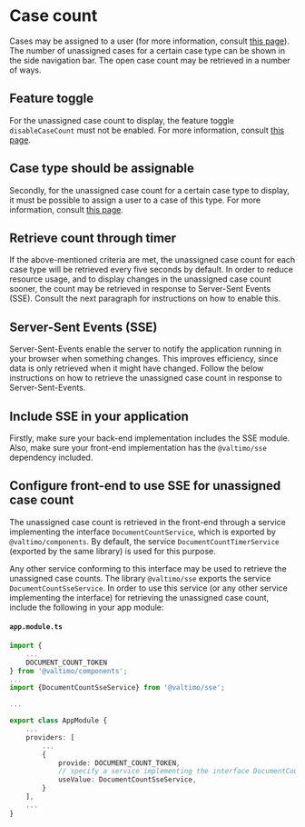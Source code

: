 # Case count

Cases may be assigned to a user (for more information, consult [this page](assigning-a-user.md)). The
number of unassigned cases for a certain case type can be shown in the side navigation bar. The open case count may be
retrieved in a number of ways.

## Feature toggle

For the unassigned case count to display, the feature toggle `disableCaseCount` must not be enabled. For more
information, consult [this page](/reference/feature-toggles.md).

## Case type should be assignable

Secondly, for the unassigned case count for a certain case type to display, it must be possible to assign a user to
a case of this type. For more information, consult [this page](assigning-a-user.md).

## Retrieve count through timer

If the above-mentioned criteria are met, the unassigned case count for each case type will be retrieved every five
seconds by default. In order to reduce resource usage, and to display changes in the unassigned case count sooner,
the count may be retrieved in response to Server-Sent Events (SSE). Consult the next paragraph for instructions on how
to enable this.

## Server-Sent Events (SSE)

Server-Sent-Events enable the server to notify the application running in your browser when something changes. This
improves efficiency, since data is only retrieved when it might have changed. Follow the below instructions on how to
retrieve the unassigned case count in response to Server-Sent-Events.

## Include SSE in your application

Firstly, make sure your back-end implementation includes the SSE module. Also, make sure your front-end implementation
has the `@valtimo/sse` dependency included.

## Configure front-end to use SSE for unassigned case count

The unassigned case count is retrieved in the front-end through a service implementing the interface
`DocumentCountService`, which is exported by `@valtimo/components`. By default, the service `DocumentCountTimerService`
(exported by the same library) is used for this purpose.

Any other service conforming to this interface may be used to retrieve the unassigned case counts. The library
`@valtimo/sse` exports the service `DocumentCountSseService`. In order to use this service (or any other service
implementing the interface) for retrieving the unassigned case count, include the following in your app module:

#### **`app.module.ts`**

```typescript
import {
    ...
    DOCUMENT_COUNT_TOKEN
} from '@valtimo/components';
...
import {DocumentCountSseService} from '@valtimo/sse';

...

export class AppModule {
    ...
    providers: [
        ...
        {
            provide: DOCUMENT_COUNT_TOKEN,
            // specify a service implementing the interface DocumentCountService
            useValue: DocumentCountSseService,
        }
    ],
    ...
}
```